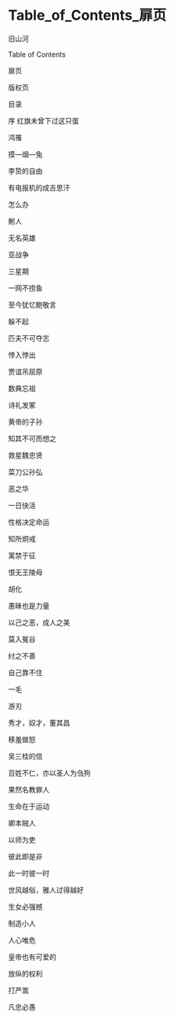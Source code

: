# Table_of_Contents_扉页

旧山河

Table of Contents

扉页

版权页

目录

序 红旗未曾下过这只蛋

鸿罹

摸—烟—兔

李贽的自由

有电报机的成吉思汗

怎么办

鲋人

无名英雄

亚战争

三星期

一网不捞鱼

至今犹忆鲍敬言

躲不起

匹夫不可夺志

悖入悖出

贾谊吊屈原

数典忘祖

诗礼发冢

黄帝的子孙

知其不可而想之

救星魏忠贤

菜刀公孙弘

恶之华

一日快活

性格决定命运

知所炯戒

寓禁于征

恨无王陵母

胡化

愚昧也是力量

以己之恶，成人之美

莫入冤谷

纣之不善

自己靠不住

一毛

游刃

秀才，奴才，董其昌

移羞做怒

吴三桂的信

百姓不仁，亦以圣人为刍狗

果然名教罪人

生命在于运动

卿本贼人

以师为吏

彼此即是非

此一时彼一时

世风越俗，雅人过得越好

生女必强撼

制造小人

人心唯危

皇帝也有可爱的

放纵的权利

打严嵩

凡忠必愚
